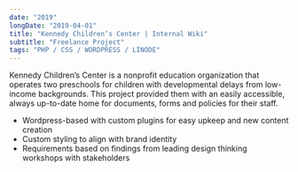 ```yaml
---
date: "2019"
longDate: "2019-04-01"
title: "Kennedy Children’s Center | Internal Wiki"
subtitle: "Freelance Project"
tags: "PHP / CSS / WORDPRESS / LINODE"
---
```


Kennedy Children’s Center is a nonprofit education organization that operates two preschools for children with developmental delays from low-income backgrounds. This project provided them with an easily accessible, always up-to-date home for documents, forms and policies for their staff.
- Wordpress-based with custom plugins for easy upkeep and new content creation
- Custom styling to align with brand identity
- Requirements based on findings from leading design thinking workshops with stakeholders

